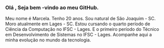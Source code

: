 ###  Olá , Seja bem -vindo ao meu GitHub. 
Meu nome é Marcela. 
Tenho 20 anos.
Sou natural de São Joaquim - SC.  
Moro atualmente em Lages - SC.
Estou cursando  o quarto período de Ciência da Computação no IFSC - Lages.
E o primeiro período do Técnico em Desenvolvimento de Sistemas no IFSC - Lages.
Acompanhe aqui a minha evolução no mundo da tecnologia.
  

